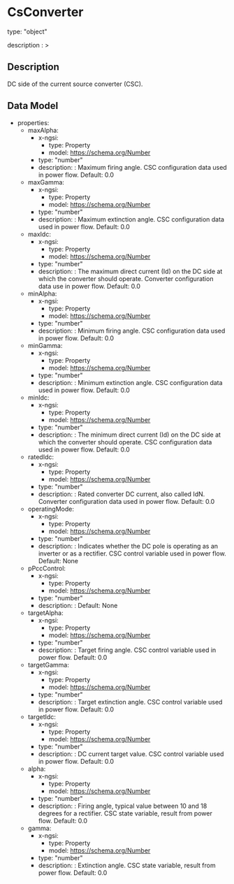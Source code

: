 # CsConverter
type: "object"
description : >
## Description
DC side of the current source converter (CSC).

## Data Model
  - properties:
    - maxAlpha:
      - x-ngsi:
        - type: Property
        - model: https://schema.org/Number
      - type: "number"
      - description: : Maximum firing angle. CSC configuration data used in power flow. Default: 0.0
    - maxGamma:
      - x-ngsi:
        - type: Property
        - model: https://schema.org/Number
      - type: "number"
      - description: : Maximum extinction angle. CSC configuration data used in power flow. Default: 0.0
    - maxIdc:
      - x-ngsi:
        - type: Property
        - model: https://schema.org/Number
      - type: "number"
      - description: : The maximum direct current (Id) on the DC side at which the converter should operate. Converter configuration data use in power flow. Default: 0.0
    - minAlpha:
      - x-ngsi:
        - type: Property
        - model: https://schema.org/Number
      - type: "number"
      - description: : Minimum firing angle. CSC configuration data used in power flow. Default: 0.0
    - minGamma:
      - x-ngsi:
        - type: Property
        - model: https://schema.org/Number
      - type: "number"
      - description: : Minimum extinction angle. CSC configuration data used in power flow. Default: 0.0
    - minIdc:
      - x-ngsi:
        - type: Property
        - model: https://schema.org/Number
      - type: "number"
      - description: : The minimum direct current (Id) on the DC side at which the converter should operate. CSC configuration data used in power flow. Default: 0.0
    - ratedIdc:
      - x-ngsi:
        - type: Property
        - model: https://schema.org/Number
      - type: "number"
      - description: : Rated converter DC current, also called IdN. Converter configuration data used in power flow. Default: 0.0
    - operatingMode:
      - x-ngsi:
        - type: Property
        - model: https://schema.org/Number
      - type: "number"
      - description: : Indicates whether the DC pole is operating as an inverter or as a rectifier. CSC control variable used in power flow. Default: None
    - pPccControl:
      - x-ngsi:
        - type: Property
        - model: https://schema.org/Number
      - type: "number"
      - description: :  Default: None
    - targetAlpha:
      - x-ngsi:
        - type: Property
        - model: https://schema.org/Number
      - type: "number"
      - description: : Target firing angle. CSC control variable used in power flow. Default: 0.0
    - targetGamma:
      - x-ngsi:
        - type: Property
        - model: https://schema.org/Number
      - type: "number"
      - description: : Target extinction angle. CSC  control variable used in power flow. Default: 0.0
    - targetIdc:
      - x-ngsi:
        - type: Property
        - model: https://schema.org/Number
      - type: "number"
      - description: : DC current target value. CSC control variable used in power flow. Default: 0.0
    - alpha:
      - x-ngsi:
        - type: Property
        - model: https://schema.org/Number
      - type: "number"
      - description: : Firing angle, typical value between 10 and 18 degrees for a rectifier. CSC state variable, result from power flow. Default: 0.0
    - gamma:
      - x-ngsi:
        - type: Property
        - model: https://schema.org/Number
      - type: "number"
      - description: : Extinction angle. CSC state variable, result from power flow. Default: 0.0
